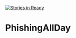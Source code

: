 [![Stories in Ready](https://badge.waffle.io/GYTTR/PhishingAllDay.png?label=ready&title=Ready)](https://waffle.io/GYTTR/PhishingAllDay)
# PhishingAllDay
